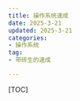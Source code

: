 ```yaml
---
title: 操作系统速成
date: 2025-3-21
updated: 2025-3-21
categories: 
- 操作系统
tag:
- 带砖生的速成

---
```


<!-- toc -->

[TOC]